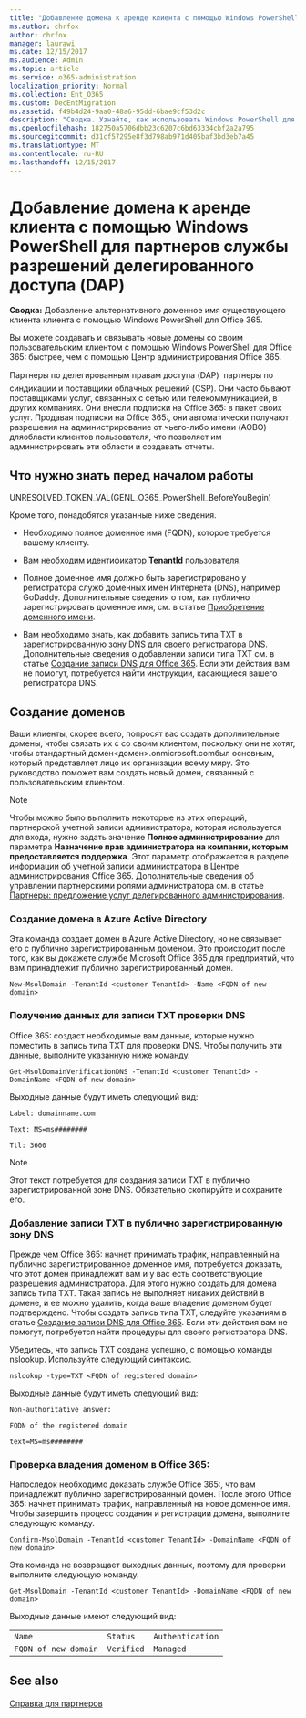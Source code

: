 ```yaml
---
title: "Добавление домена к аренде клиента с помощью Windows PowerShell для партнеров службы разрешений делегированного доступа (DAP)"
ms.author: chrfox
author: chrfox
manager: laurawi
ms.date: 12/15/2017
ms.audience: Admin
ms.topic: article
ms.service: o365-administration
localization_priority: Normal
ms.collection: Ent_O365
ms.custom: DecEntMigration
ms.assetid: f49b4d24-9aa0-48a6-95dd-6bae9cf53d2c
description: "Сводка. Узнайте, как использовать Windows PowerShell для Office 365, чтобы добавить альтернативное доменное имя к существующему пользовательскому клиенту."
ms.openlocfilehash: 182750a5706dbb23c6207c6bd63334cbf2a2a795
ms.sourcegitcommit: d31cf57295e8f3d798ab971d405baf3bd3eb7a45
ms.translationtype: MT
ms.contentlocale: ru-RU
ms.lasthandoff: 12/15/2017
---
```

# <a name="add-a-domain-to-a-client-tenancy-with-windows-powershell-for-delegated-access-permission-dap-partners"></a>Добавление домена к аренде клиента с помощью Windows PowerShell для партнеров службы разрешений делегированного доступа (DAP)

 **Сводка:** Добавление альтернативного доменное имя существующего клиента клиента с помощью Windows PowerShell для Office 365.
  
Вы можете создавать и связывать новые домены со своим пользовательским клиентом с помощью Windows PowerShell для Office 365: быстрее, чем с помощью Центр администрирования Office 365.
  
Партнеры по делегированным правам доступа (DAP)  партнеры по синдикации и поставщики облачных решений (CSP). Они часто бывают поставщиками услуг, связанных с сетью или телекоммуникацией, в других компаниях. Они внесли подписки на Office 365: в пакет своих услуг. Продавая подписки на Office 365:, они автоматически получают разрешения на администрирование от чьего-либо имени (AOBO) дляобласти клиентов пользователя, что позволяет им администрировать эти области и создавать отчеты.
## <a name="what-do-you-need-to-know-before-you-begin"></a>Что нужно знать перед началом работы

UNRESOLVED_TOKEN_VAL(GENL_O365_PowerShell_BeforeYouBegin)
  
Кроме того, понадобятся указанные ниже сведения.
  
- Необходимо полное доменное имя (FQDN), которое требуется вашему клиенту.
    
- Вам необходим идентификатор **TenantId** пользователя.
    
- Полное доменное имя должно быть зарегистрировано у регистратора служб доменных имен Интернета (DNS), например GoDaddy. Дополнительные сведения о том, как публично зарегистрировать доменное имя, см. в статье [Приобретение доменного имени](https://go.microsoft.com/fwlink/p/?LinkId=532541).
    
- Вам необходимо знать, как добавить запись типа TXT в зарегистрированную зону DNS для своего регистратора DNS. Дополнительные сведения о добавлении записи типа TXT см. в статье [Создание записи DNS для Office 365](https://go.microsoft.com/fwlink/p/?LinkId=532542). Если эти действия вам не помогут, потребуется найти инструкции, касающиеся вашего регистратора DNS.
    
## <a name="create-domains"></a>Создание доменов

 Ваши клиенты, скорее всего, попросят вас создать дополнительные домены, чтобы связать их с со своим клиентом, поскольку они не хотят, чтобы стандартный домен<домен>.onmicrosoft.comбыл основным, который представляет лицо их организации всему миру. Это руководство поможет вам создать новый домен, связанный с пользовательским клиентом.
  
> [!NOTE]
> Чтобы можно было выполнить некоторые из этих операций, партнерской учетной записи администратора, которая используется для входа, нужно задать значение **Полное администрирование** для параметра **Назначение прав администратора на компании, которым предоставляется поддержка**. Этот параметр отображается в разделе информации об учетной записи администратора в Центре администрирования Office 365. Дополнительные сведения об управлении партнерскими ролями администратора см. в статье [Партнеры: предложение услуг делегированного администрирования](https://go.microsoft.com/fwlink/p/?LinkId=532435). 
  
### <a name="create-the-domain-in-azure-active-directory"></a>Создание домена в Azure Active Directory

Эта команда создает домен в Azure Active Directory, но не связывает его с публично зарегистрированным доменом. Это происходит после того, как вы докажете службе Microsoft Office 365 для предприятий, что вам принадлежит публично зарегистрированный домен.
  
```
New-MsolDomain -TenantId <customer TenantId> -Name <FQDN of new domain>
```

### <a name="get-the-data-for-the-dns-txt-verification-record"></a>Получение данных для записи TXT проверки DNS

 Office 365: создаст необходимые вам данные, которые нужно поместить в запись типа TXT для проверки DNS. Чтобы получить эти данные, выполните указанную ниже команду.
  
```
Get-MsolDomainVerificationDNS -TenantId <customer TenantId> -DomainName <FQDN of new domain>
```

Выходные данные будут иметь следующий вид:
  
 `Label: domainname.com`
  
 `Text: MS=ms########`
  
 `Ttl: 3600`
  
> [!NOTE]
> Этот текст потребуется для создания записи TXT в публично зарегистрированной зоне DNS. Обязательно скопируйте и сохраните его. 
  
### <a name="add-a-txt-record-to-the-publically-registered-dns-zone"></a>Добавление записи TXT в публично зарегистрированную зону DNS

Прежде чем Office 365: начнет принимать трафик, направленный на публично зарегистрированное доменное имя, потребуется доказать, что этот домен принадлежит вам и у вас есть соответствующие разрешения администратора. Для этого нужно создать для домена запись типа TXT. Такая запись не выполняет никаких действий в домене, и ее можно удалить, когда ваше владение доменом будет подтверждено. Чтобы создать запись типа TXT, следуйте указаниям в статье [Создание записи DNS для Office 365](https://go.microsoft.com/fwlink/p/?LinkId=532542). Если эти действия вам не помогут, потребуется найти процедуры для своего регистратора DNS.
  
Убедитесь, что запись TXT создана успешно, с помощью команды nslookup. Используйте следующий синтаксис.
  
```
nslookup -type=TXT <FQDN of registered domain>
```

Выходные данные будут иметь следующий вид:
  
 `Non-authoritative answer:`
  
 `FQDN of the registered domain`
  
 `text=MS=ms########`
  
### <a name="validate-domain-ownership-in-office-365"></a>Проверка владения доменом в Office 365:

Напоследок необходимо доказать службе Office 365:, что вам принадлежит публично зарегистрированный домен. После этого Office 365: начнет принимать трафик, направленный на новое доменное имя. Чтобы завершить процесс создания и регистрации домена, выполните следующую команду. 
  
```
Confirm-MsolDomain -TenantId <customer TenantId> -DomainName <FQDN of new domain>
```

Эта команда не возвращает выходных данных, поэтому для проверки выполните следующую команду.
  
```
Get-MsolDomain -TenantId <customer TenantId> -DomainName <FQDN of new domain>
```

Выходные данные имеют следующий вид:
  
||||
|:-----|:-----|:-----|
| `Name` <br/> | `Status` <br/> | `Authentication` <br/> |
| `FQDN of new domain` <br/> | `Verified` <br/> | `Managed` <br/> |
   
## <a name="see-also"></a>See also

#### 

[Справка для партнеров](https://go.microsoft.com/fwlink/p/?LinkID=533477)

